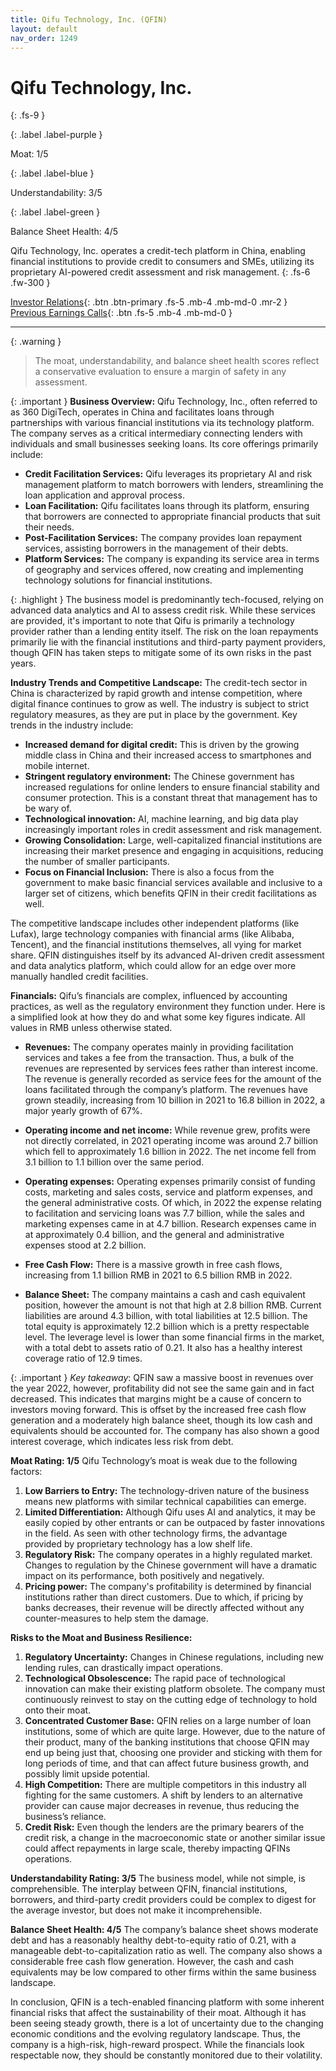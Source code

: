 ```yaml
---
title: Qifu Technology, Inc. (QFIN)
layout: default
nav_order: 1249
---
```


# Qifu Technology, Inc.
{: .fs-9 }

{: .label .label-purple }

Moat: 1/5

{: .label .label-blue }

Understandability: 3/5

{: .label .label-green }

Balance Sheet Health: 4/5

Qifu Technology, Inc. operates a credit-tech platform in China, enabling financial institutions to provide credit to consumers and SMEs, utilizing its proprietary AI-powered credit assessment and risk management.
{: .fs-6 .fw-300 }

[Investor Relations](https://www.google.com/search?q=QFIN+investor+relations){: .btn .btn-primary .fs-5 .mb-4 .mb-md-0 .mr-2 }
[Previous Earnings Calls](https://discountingcashflows.com/company/QFIN/transcripts/){: .btn .fs-5 .mb-4 .mb-md-0 }

---

{: .warning }
>The moat, understandability, and balance sheet health scores reflect a conservative evaluation to ensure a margin of safety in any assessment.



{: .important }
**Business Overview:**
Qifu Technology, Inc., often referred to as 360 DigiTech, operates in China and facilitates loans through partnerships with various financial institutions via its technology platform. The company serves as a critical intermediary connecting lenders with individuals and small businesses seeking loans. Its core offerings primarily include:

*   **Credit Facilitation Services:** Qifu leverages its proprietary AI and risk management platform to match borrowers with lenders, streamlining the loan application and approval process.
*   **Loan Facilitation:** Qifu facilitates loans through its platform, ensuring that borrowers are connected to appropriate financial products that suit their needs.
*   **Post-Facilitation Services:** The company provides loan repayment services, assisting borrowers in the management of their debts.
*  **Platform Services:** The company is expanding its service area in terms of geography and services offered, now creating and implementing technology solutions for financial institutions.

{: .highlight }
The business model is predominantly tech-focused, relying on advanced data analytics and AI to assess credit risk. While these services are provided, it's important to note that Qifu is primarily a technology provider rather than a lending entity itself. The risk on the loan repayments primarily lie with the financial institutions and third-party payment providers, though QFIN has taken steps to mitigate some of its own risks in the past years.

**Industry Trends and Competitive Landscape:**
The credit-tech sector in China is characterized by rapid growth and intense competition, where digital finance continues to grow as well. The industry is subject to strict regulatory measures, as they are put in place by the government. Key trends in the industry include:

*   **Increased demand for digital credit:** This is driven by the growing middle class in China and their increased access to smartphones and mobile internet.
*   **Stringent regulatory environment:** The Chinese government has increased regulations for online lenders to ensure financial stability and consumer protection. This is a constant threat that management has to be wary of.
*   **Technological innovation:** AI, machine learning, and big data play increasingly important roles in credit assessment and risk management.
*   **Growing Consolidation:** Large, well-capitalized financial institutions are increasing their market presence and engaging in acquisitions, reducing the number of smaller participants.
*   **Focus on Financial Inclusion:** There is also a focus from the government to make basic financial services available and inclusive to a larger set of citizens, which benefits QFIN in their credit facilitations as well.

The competitive landscape includes other independent platforms (like Lufax), large technology companies with financial arms (like Alibaba, Tencent), and the financial institutions themselves, all vying for market share. QFIN distinguishes itself by its advanced AI-driven credit assessment and data analytics platform, which could allow for an edge over more manually handled credit facilities.

**Financials:**
Qifu’s financials are complex, influenced by accounting practices, as well as the regulatory environment they function under. Here is a simplified look at how they do and what some key figures indicate. All values in RMB unless otherwise stated.

*   **Revenues:** The company operates mainly in providing facilitation services and takes a fee from the transaction. Thus, a bulk of the revenues are represented by services fees rather than interest income. The revenue is generally recorded as service fees for the amount of the loans facilitated through the company’s platform.
   The revenues have grown steadily, increasing from 10 billion in 2021 to 16.8 billion in 2022, a major yearly growth of 67%.
*  **Operating income and net income:** While revenue grew, profits were not directly correlated, in 2021 operating income was around 2.7 billion which fell to approximately 1.6 billion in 2022. The net income fell from 3.1 billion to 1.1 billion over the same period.
 *  **Operating expenses:** Operating expenses primarily consist of funding costs, marketing and sales costs, service and platform expenses, and the general administrative costs. Of which, in 2022 the expense relating to facilitation and servicing loans was 7.7 billion, while the sales and marketing expenses came in at 4.7 billion. Research expenses came in at approximately 0.4 billion, and the general and administrative expenses stood at 2.2 billion.
  
*   **Free Cash Flow:** There is a massive growth in free cash flows, increasing from 1.1 billion RMB in 2021 to 6.5 billion RMB in 2022.
*   **Balance Sheet:** The company maintains a cash and cash equivalent position, however the amount is not that high at 2.8 billion RMB. Current liabilities are around 4.3 billion, with total liabilities at 12.5 billion. The total equity is approximately 12.2 billion which is a pretty respectable level. The leverage level is lower than some financial firms in the market, with a total debt to assets ratio of 0.21. It also has a healthy interest coverage ratio of 12.9 times.

{: .important }
*Key takeaway*:
QFIN saw a massive boost in revenues over the year 2022, however, profitability did not see the same gain and in fact decreased. This indicates that margins might be a cause of concern to investors moving forward. This is offset by the increased free cash flow generation and a moderately high balance sheet, though its low cash and equivalents should be accounted for. The company has also shown a good interest coverage, which indicates less risk from debt.

**Moat Rating: 1/5**
Qifu Technology’s moat is weak due to the following factors:

1.  **Low Barriers to Entry:** The technology-driven nature of the business means new platforms with similar technical capabilities can emerge.
2.  **Limited Differentiation:** Although Qifu uses AI and analytics, it may be easily copied by other entrants or can be outpaced by faster innovations in the field. As seen with other technology firms, the advantage provided by proprietary technology has a low shelf life.
3.  **Regulatory Risk:** The company operates in a highly regulated market. Changes to regulation by the Chinese government will have a dramatic impact on its performance, both positively and negatively.
4. **Pricing power:** The company's profitability is determined by financial institutions rather than direct customers. Due to which, if pricing by banks decreases, their revenue will be directly affected without any counter-measures to help stem the damage.

**Risks to the Moat and Business Resilience:**

1.  **Regulatory Uncertainty:** Changes in Chinese regulations, including new lending rules, can drastically impact operations.
2.  **Technological Obsolescence:** The rapid pace of technological innovation can make their existing platform obsolete. The company must continuously reinvest to stay on the cutting edge of technology to hold onto their moat.
3.  **Concentrated Customer Base:** QFIN relies on a large number of loan institutions, some of which are quite large. However, due to the nature of their product, many of the banking institutions that choose QFIN may end up being just that, choosing one provider and sticking with them for long periods of time, and that can affect future business growth, and possibly limit upside potential.
4.  **High Competition:** There are multiple competitors in this industry all fighting for the same customers. A shift by lenders to an alternative provider can cause major decreases in revenue, thus reducing the business’s reliance.
5.   **Credit Risk:** Even though the lenders are the primary bearers of the credit risk, a change in the macroeconomic state or another similar issue could affect repayments in large scale, thereby impacting QFINs operations.

**Understandability Rating: 3/5**
The business model, while not simple, is comprehensible. The interplay between QFIN, financial institutions, borrowers, and third-party credit providers could be complex to digest for the average investor, but does not make it incomprehensible.

**Balance Sheet Health: 4/5**
The company’s balance sheet shows moderate debt and has a reasonably healthy debt-to-equity ratio of 0.21, with a manageable debt-to-capitalization ratio as well. The company also shows a considerable free cash flow generation. However, the cash and cash equivalents may be low compared to other firms within the same business landscape.

In conclusion, QFIN is a tech-enabled financing platform with some inherent financial risks that affect the sustainability of their moat. Although it has been seeing steady growth, there is a lot of uncertainty due to the changing economic conditions and the evolving regulatory landscape. Thus, the company is a high-risk, high-reward prospect. While the financials look respectable now, they should be constantly monitored due to their volatility.